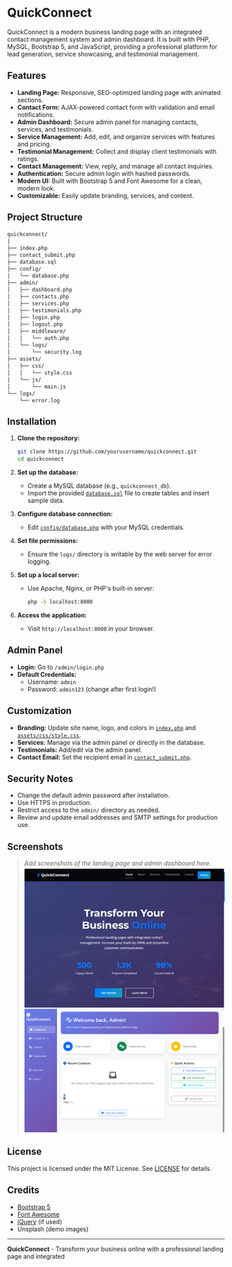 # QuickConnect

QuickConnect is a modern business landing page with an integrated contact management system and admin dashboard. It is built with PHP, MySQL, Bootstrap 5, and JavaScript, providing a professional platform for lead generation, service showcasing, and testimonial management.

## Features

- **Landing Page:** Responsive, SEO-optimized landing page with animated sections.
- **Contact Form:** AJAX-powered contact form with validation and email notifications.
- **Admin Dashboard:** Secure admin panel for managing contacts, services, and testimonials.
- **Service Management:** Add, edit, and organize services with features and pricing.
- **Testimonial Management:** Collect and display client testimonials with ratings.
- **Contact Management:** View, reply, and manage all contact inquiries.
- **Authentication:** Secure admin login with hashed passwords.
- **Modern UI:** Built with Bootstrap 5 and Font Awesome for a clean, modern look.
- **Customizable:** Easily update branding, services, and content.

## Project Structure

```
quickconnect/
│
├── index.php
├── contact_submit.php
├── database.sql
├── config/
│   └── database.php
├── admin/
│   ├── dashboard.php
│   ├── contacts.php
│   ├── services.php
│   ├── testimonials.php
│   ├── login.php
│   ├── logout.php
│   ├── middleware/
│   │   └── auth.php
│   └── logs/
│       └── security.log
├── assets/
│   ├── css/
│   │   └── style.css
│   └── js/
│       └── main.js
└── logs/
    └── error.log
```

## Installation

1. **Clone the repository:**
   ```sh
   git clone https://github.com/yourusername/quickconnect.git
   cd quickconnect
   ```

2. **Set up the database:**
   - Create a MySQL database (e.g., `quickconnect_db`).
   - Import the provided [`database.sql`](database.sql) file to create tables and insert sample data.

3. **Configure database connection:**
   - Edit [`config/database.php`](config/database.php) with your MySQL credentials.

4. **Set file permissions:**
   - Ensure the `logs/` directory is writable by the web server for error logging.

5. **Set up a local server:**
   - Use Apache, Nginx, or PHP's built-in server:
     ```sh
     php -S localhost:8000
     ```

6. **Access the application:**
   - Visit `http://localhost:8000` in your browser.

## Admin Panel

- **Login:** Go to `/admin/login.php`
- **Default Credentials:**
  - Username: `admin`
  - Password: `admin123` (change after first login!)

## Customization

- **Branding:** Update site name, logo, and colors in [`index.php`](index.php) and [`assets/css/style.css`](assets/css/style.css).
- **Services:** Manage via the admin panel or directly in the database.
- **Testimonials:** Add/edit via the admin panel.
- **Contact Email:** Set the recipient email in [`contact_submit.php`](contact_submit.php).

## Security Notes

- Change the default admin password after installation.
- Use HTTPS in production.
- Restrict access to the `admin/` directory as needed.
- Review and update email addresses and SMTP settings for production use.

## Screenshots

> _Add screenshots of the landing page and admin dashboard here._
![Landing Page](homepage.png)
![Admin Dashboard](dashboard.png)

## License

This project is licensed under the MIT License. See [LICENSE](LICENSE) for details.

## Credits

- [Bootstrap 5](https://getbootstrap.com/)
- [Font Awesome](https://fontawesome.com/)
- [jQuery](https://jquery.com/) (if used)
- Unsplash (demo images)

---

**QuickConnect** - Transform your business online with a professional landing page and integrated
